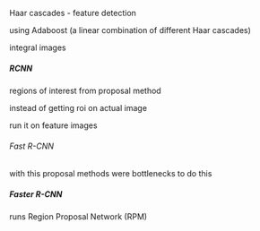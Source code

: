 
Haar cascades - feature detection

using Adaboost (a linear combination of different Haar cascades)

integral images


##### RCNN
regions of interest from proposal method

instead of getting roi on actual image 

run it on feature images 
 
###### Fast R-CNN
with this proposal methods were bottlenecks
to do this 
##### Faster R-CNN
runs Region Proposal Network (RPM)

